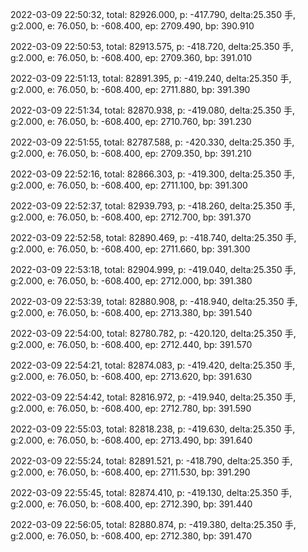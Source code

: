 2022-03-09 22:50:32, total: 82926.000, p: -417.790, delta:25.350 手, g:2.000, e: 76.050, b: -608.400, ep: 2709.490, bp: 390.910

2022-03-09 22:50:53, total: 82913.575, p: -418.720, delta:25.350 手, g:2.000, e: 76.050, b: -608.400, ep: 2709.360, bp: 391.010

2022-03-09 22:51:13, total: 82891.395, p: -419.240, delta:25.350 手, g:2.000, e: 76.050, b: -608.400, ep: 2711.880, bp: 391.390

2022-03-09 22:51:34, total: 82870.938, p: -419.080, delta:25.350 手, g:2.000, e: 76.050, b: -608.400, ep: 2710.760, bp: 391.230

2022-03-09 22:51:55, total: 82787.588, p: -420.330, delta:25.350 手, g:2.000, e: 76.050, b: -608.400, ep: 2709.350, bp: 391.210

2022-03-09 22:52:16, total: 82866.303, p: -419.300, delta:25.350 手, g:2.000, e: 76.050, b: -608.400, ep: 2711.100, bp: 391.300

2022-03-09 22:52:37, total: 82939.793, p: -418.260, delta:25.350 手, g:2.000, e: 76.050, b: -608.400, ep: 2712.700, bp: 391.370

2022-03-09 22:52:58, total: 82890.469, p: -418.740, delta:25.350 手, g:2.000, e: 76.050, b: -608.400, ep: 2711.660, bp: 391.300

2022-03-09 22:53:18, total: 82904.999, p: -419.040, delta:25.350 手, g:2.000, e: 76.050, b: -608.400, ep: 2712.000, bp: 391.380

2022-03-09 22:53:39, total: 82880.908, p: -418.940, delta:25.350 手, g:2.000, e: 76.050, b: -608.400, ep: 2713.380, bp: 391.540

2022-03-09 22:54:00, total: 82780.782, p: -420.120, delta:25.350 手, g:2.000, e: 76.050, b: -608.400, ep: 2712.440, bp: 391.570

2022-03-09 22:54:21, total: 82874.083, p: -419.420, delta:25.350 手, g:2.000, e: 76.050, b: -608.400, ep: 2713.620, bp: 391.630

2022-03-09 22:54:42, total: 82816.972, p: -419.940, delta:25.350 手, g:2.000, e: 76.050, b: -608.400, ep: 2712.780, bp: 391.590

2022-03-09 22:55:03, total: 82818.238, p: -419.630, delta:25.350 手, g:2.000, e: 76.050, b: -608.400, ep: 2713.490, bp: 391.640

2022-03-09 22:55:24, total: 82891.521, p: -418.790, delta:25.350 手, g:2.000, e: 76.050, b: -608.400, ep: 2711.530, bp: 391.290

2022-03-09 22:55:45, total: 82874.410, p: -419.130, delta:25.350 手, g:2.000, e: 76.050, b: -608.400, ep: 2712.390, bp: 391.440

2022-03-09 22:56:05, total: 82880.874, p: -419.380, delta:25.350 手, g:2.000, e: 76.050, b: -608.400, ep: 2712.380, bp: 391.470